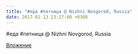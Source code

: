 ```yaml
---
title: "#еда #пятница @ Nizhni Novgorod, Russia"
date: 2017-01-13 23:17:00 +0300
---
```


#еда #пятница @ Nizhni Novgorod, Russia

[Вложение](/assets/vk_photos/2/2LQZwrl8jb0.jpg)
